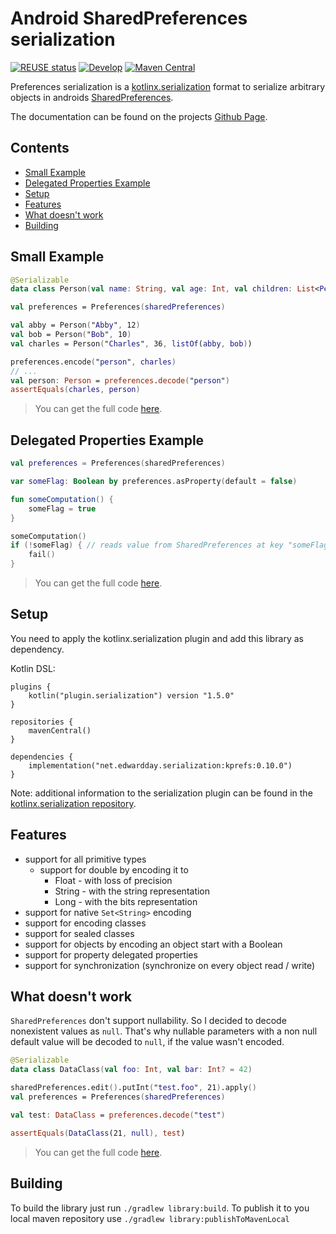 <!--
SPDX-FileCopyrightText: 2020-2021 Eduard Wolf

SPDX-License-Identifier: Apache-2.0
-->

# Android SharedPreferences serialization

[![REUSE status](https://api.reuse.software/badge/github.com/edwardday/serialization.kprefs)](https://api.reuse.software/info/github.com/edwardday/serialization.kprefs)
[![Develop](https://github.com/EdwarDDay/serialization.kprefs/workflows/Develop/badge.svg?branch=main)](https://github.com/EdwarDDay/serialization.kprefs/actions?query=workflow%3ADevelop+branch%3Amain)
[![Maven Central](https://img.shields.io/maven-central/v/net.edwardday.serialization/kprefs.svg?label=Maven%20Central)](https://search.maven.org/search?q=g:%22net.edwardday.serialization%22%20AND%20a:%22kprefs%22)

Preferences serialization is a [kotlinx.serialization](https://github.com/Kotlin/kotlinx.serialization) format to
 serialize arbitrary objects in androids
 [SharedPreferences](https://developer.android.com/reference/android/content/SharedPreferences).

The documentation can be found on the projects
 [Github Page](https://edwardday.github.io/serialization.kprefs/index.html).

## Contents
<!--- TOC -->

* [Small Example](#small-example)
* [Delegated Properties Example](#delegated-properties-example)
* [Setup](#setup)
* [Features](#features)
* [What doesn't work](#what-doesn't-work)
* [Building](#building)

<!--- INCLUDE .*-readme-.*
import android.content.*
import androidx.test.filters.SmallTest
import androidx.test.core.app.ApplicationProvider
import androidx.test.ext.junit.runners.AndroidJUnit4
import kotlin.test.*
import kotlinx.serialization.*
import net.edwardday.serialization.preferences.*
import org.junit.runner.RunWith

@RunWith(AndroidJUnit4::class)
@SmallTest
class ReadmeExample {

    val sharedPreferences = ApplicationProvider.getApplicationContext<Context>().getSharedPreferences("test_preferences", Context.MODE_PRIVATE)

    @AfterTest
    fun tearDown() {
        sharedPreferences.edit().clear().apply()
    }

    @Test
    fun readmeTest() {

----- SUFFIX .*-readme-.*
    }
}
-->

## Small Example

```kotlin
@Serializable
data class Person(val name: String, val age: Int, val children: List<Person> = emptyList())

val preferences = Preferences(sharedPreferences)

val abby = Person("Abby", 12)
val bob = Person("Bob", 10)
val charles = Person("Charles", 36, listOf(abby, bob))

preferences.encode("person", charles)
// ...
val person: Person = preferences.decode("person")
assertEquals(charles, person)
```
> You can get the full code [here](library-test/src/androidTest/java/example/example-readme-01.kt).

## Delegated Properties Example

```kotlin
val preferences = Preferences(sharedPreferences)

var someFlag: Boolean by preferences.asProperty(default = false)

fun someComputation() {
    someFlag = true
}

someComputation()
if (!someFlag) { // reads value from SharedPreferences at key "someFlag"
    fail()
}
```

> You can get the full code [here](library-test/src/androidTest/java/example/example-readme-02.kt).

## Setup
You need to apply the kotlinx.serialization plugin and add this library as dependency.

Kotlin DSL:
```
plugins {
    kotlin("plugin.serialization") version "1.5.0"
}

repositories {
    mavenCentral()
}

dependencies {
    implementation("net.edwardday.serialization:kprefs:0.10.0")
}
```
Note: additional information to the serialization plugin can be found in the
  [kotlinx.serialization repository](https://github.com/Kotlin/kotlinx.serialization).

## Features
* support for all primitive types
  * support for double by encoding it to
    * Float - with loss of precision
    * String - with the string representation
    * Long - with the bits representation
* support for native `Set<String>` encoding
* support for encoding classes
* support for sealed classes
* support for objects by encoding an object start with a Boolean
* support for property delegated properties
* support for synchronization (synchronize on every object read / write)

## What doesn't work
`SharedPreferences` don't support nullability. So I decided to decode nonexistent values as `null`. That's why nullable
 parameters with a non null default value will be decoded to `null`, if the value wasn't encoded.

```kotlin
@Serializable
data class DataClass(val foo: Int, val bar: Int? = 42)

sharedPreferences.edit().putInt("test.foo", 21).apply()
val preferences = Preferences(sharedPreferences)

val test: DataClass = preferences.decode("test")

assertEquals(DataClass(21, null), test)
```
> You can get the full code [here](library-test/src/androidTest/java/example/example-readme-03.kt).

## Building
To build the library just run `./gradlew library:build`. To publish it to you local maven repository use
 `./gradlew library:publishToMavenLocal`
